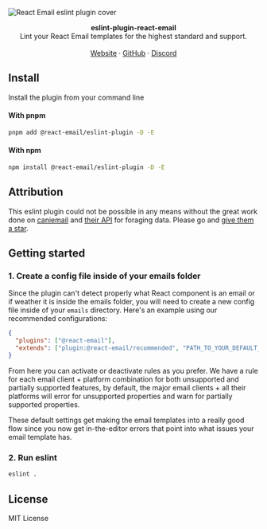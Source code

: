 ![React Email eslint plugin cover](https://react.email/static/covers/render.png)

<div align="center"><strong>eslint-plugin-react-email</strong></div>
<div align="center">Lint your React Email templates for the highest standard and support.</div>
<br />
<div align="center">
<a href="https://react.email">Website</a> 
<span> · </span>
<a href="https://github.com/resendlabs/react-email">GitHub</a> 
<span> · </span>
<a href="https://react.email/discord">Discord</a>
</div>

## Install

Install the plugin from your command line

#### With pnpm

```sh
pnpm add @react-email/eslint-plugin -D -E
```

#### With npm

```sh
npm install @react-email/eslint-plugin -D -E
```

## Attribution

This eslint plugin could not be possible in any means without the great work done on
[caniemail](https://www.caniemail.com/) and [their API](https://www.caniemail.com/api/data.json) 
for foraging data. Please go and [give them a star](https://github.com/hteumeuleu/caniemail).

## Getting started

### 1. Create a config file inside of your emails folder

Since the plugin can't detect properly what React component is an email
or if weather it is inside the emails folder, you will need to create a new config file
inside of your `emails` directory. Here's an example using our recommended configurations:

```json
{
  "plugins": ["@react-email"],
  "extends": ["plugin:@react-email/recommended", "PATH_TO_YOUR_DEFAULT_ESLINT_CONFIG"]
}
```

From here you can activate or deactivate rules as you prefer. We have a rule for each
email client + platform combination for both unsupported and partially supported features,
by default, the major email clients + all their platforms will error for unsupported properties
and warn for partially supported properties.

These default settings get making the email templates into a really good flow since 
you now get in-the-editor errors that point into what issues your email template has.

### 2. Run eslint

```sh
eslint .
```

## License

MIT License
